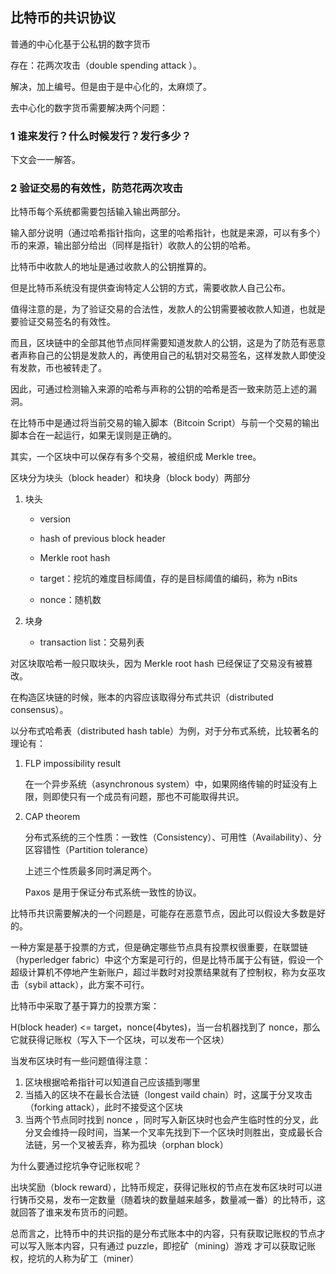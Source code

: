 ## 比特币的共识协议

普通的中心化基于公私钥的数字货币

存在：花两次攻击（double spending attack ）。

解决，加上编号。但是由于是中心化的，太麻烦了。

去中心化的数字货币需要解决两个问题：

### 1  谁来发行？什么时候发行？发行多少？

下文会一一解答。

### 2  验证交易的有效性，防范花两次攻击

比特币每个系统都需要包括输入输出两部分。

输入部分说明（通过哈希指针指向，这里的哈希指针，也就是来源，可以有多个）币的来源，输出部分给出（同样是指针）收款人的公钥的哈希。

比特币中收款人的地址是通过收款人的公钥推算的。

但是比特币系统没有提供查询特定人公钥的方式，需要收款人自己公布。

值得注意的是，为了验证交易的合法性，发款人的公钥需要被收款人知道，也就是要验证交易签名的有效性。

而且，区块链中的全部其他节点同样需要知道发款人的公钥，这是为了防范有恶意者声称自己的公钥是发款人的，再使用自己的私钥对交易签名，这样发款人即使没有发款，币也被转走了。

因此，可通过检测输入来源的哈希与声称的公钥的哈希是否一致来防范上述的漏洞。

在比特币中是通过将当前交易的输入脚本（Bitcoin Script）与前一个交易的输出脚本合在一起运行，如果无误则是正确的。



其实，一个区块中可以保存有多个交易，被组织成 Merkle tree。

区块分为块头（block header）和块身（block body）两部分

1. 块头

   - version

   - hash of previous block header
   - Merkle root hash
   - target：挖坑的难度目标阈值，存的是目标阈值的编码，称为 nBits
   - nonce：随机数

2. 块身

   - transaction list：交易列表

对区块取哈希一般只取块头，因为 Merkle root hash 已经保证了交易没有被篡改。

在构造区块链的时候，账本的内容应该取得分布式共识（distributed consensus）。

以分布式哈希表（distributed hash table）为例，对于分布式系统，比较著名的理论有：

1. FLP impossibility result

   在一个异步系统（asynchronous system）中，如果网络传输的时延没有上限，则即使只有一个成员有问题，那也不可能取得共识。

2. CAP theorem

   分布式系统的三个性质：一致性（Consistency）、可用性（Availability）、分区容错性（Partition tolerance）

   上述三个性质最多同时满足两个。

   Paxos 是用于保证分布式系统一致性的协议。

比特币共识需要解决的一个问题是，可能存在恶意节点，因此可以假设大多数是好的。

一种方案是基于投票的方式，但是确定哪些节点具有投票权很重要，在联盟链（hyperledger fabric）中这个方案是可行的，但是比特币属于公有链，假设一个超级计算机不停地产生新账户，超过半数时对投票结果就有了控制权，称为女巫攻击（sybil attack），此方案不可行。

比特币中采取了基于算力的投票方案：

H(block header) <= target，nonce(4bytes)，当一台机器找到了 nonce，那么它就获得记账权（写入下一个区块，可以发布一个区块）

当发布区块时有一些问题值得注意：

1. 区块根据哈希指针可以知道自己应该插到哪里
2. 当插入的区块不在最长合法链（longest vaild chain）时，这属于分叉攻击（forking attack），此时不接受这个区块
3. 当两个节点同时找到 nonce ，同时写入新区块时也会产生临时性的分叉，此分叉会维持一段时间，当某一个叉率先找到下一个区块时则胜出，变成最长合法链，另一个叉被丢弃，称为孤块（orphan block）

为什么要通过挖坑争夺记账权呢？

出块奖励（block reward），比特币规定，获得记账权的节点在发布区块时可以进行铸币交易，发布一定数量（随着块的数量越来越多，数量减一番）的比特币，这就回答了谁来发布货币的问题。

总而言之，比特币中的共识指的是分布式账本中的内容，只有获取记账权的节点才可以写入账本内容，只有通过 puzzle，即挖矿（mining）游戏 才可以获取记账权，挖坑的人称为矿工（miner）

